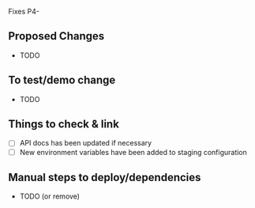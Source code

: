 Fixes P4-<TODO>

## Proposed Changes

- TODO

## To test/demo change

- TODO

## Things to check & link
- [ ] API docs has been updated if necessary
- [ ] New environment variables have been added to staging configuration

## Manual steps to deploy/dependencies

- TODO (or remove)
